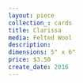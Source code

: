```yaml
---
layout: piece
collection_: cards
title: Clarissa
media: Felted Wool
description:
dimensions: 5" x 6"
price: $3.50
create_date: 2016
---
```

